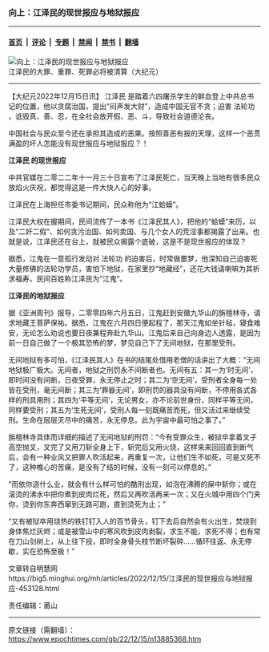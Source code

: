 ### 向上：江泽民的现世报应与地狱报应

---

#### [首页](../../../..?n13885368) &nbsp;|&nbsp; [评论](../../../../../epoch-comment?n13885368) &nbsp;|&nbsp; [专题](../../../../../epoch-special?n13885368) &nbsp;|&nbsp; [禁闻](../../../../../epoch-news?n13885368) &nbsp;|&nbsp; [禁书](../../../../../books?n13885368) &nbsp;|&nbsp; [翻墙](https://github.com/gfw-breaker/nogfw/blob/master/README.md?n13885368)


<div><img alt="向上：江泽民的现世报应与地狱报应" class="attachment-djy_600_400 size-djy_600_400 wp-post-image" src="https://i.epochtimes.com/assets/uploads/2022/11/id13870566-1505241919461002-600x400.jpg"/>
<div class="caption">
 江泽民的大罪、重罪、死罪必将被清算（大纪元）
</div></div><hr/><div class="post_content" id="artbody" itemprop="articleBody">
 <!-- article content begin -->
 <p>
  【大纪元2022年12月15日讯】
  <ok href="https://www.epochtimes.com/gb/tag/%E6%B1%9F%E6%B3%BD%E6%B0%91.html">
   江泽民
  </ok>
  是踏着六四屠杀学生的鲜血登上中共总书记的位置，他以贪腐治国，提出“闷声发大财”，造成中国无官不贪；迫害
  <ok href="https://big5.minghui.org/mh/glossary.html#1">
   法轮功
  </ok>
  ，诋毁真、善、忍，在全社会放开假、恶、斗，导致社会道德沦丧。
 </p>
 <div id="ar_bArticleContent_OuterFrame">
  <div class="ar_AuthorDate">
   <div class="ar_datesocial">
    <div class="ar_articleContent" id="ar_bArticleContent">
     <p>
      中国社会与民众至今还在承担其造成的恶果。按照善恶有报的天理，这样一个恶贯满盈的坏人怎能没有现世报应与地狱报应？！
     </p>
     <p>
      <center>
      </center>
      <p>
       <b>
        <ok href="https://www.epochtimes.com/gb/tag/%E6%B1%9F%E6%B3%BD%E6%B0%91.html">
         江泽民
        </ok>
        的现世报应
       </b>
      </p>
      <p>
       中共官媒在二零二二年十一月三十日宣布了江泽民死亡，当天晚上当地有很多民众放焰火庆祝，都觉得这是一件大快人心的好事。
      </p>
      <p>
       江泽民在上海担任市委书记期间，民众称他为“江蛤蟆”。
      </p>
      <p>
       江泽民大权在握期间，民间流传了一本书《江泽民其人》，把他的“蛤蟆”来历，以及“二奸二假”、如何贪污治国、如何卖国、与几个女人的荒淫事都揭露了出来。也就是说，江泽民还在台上，就被民众揭露个底破，这是不是现世报应的体现？
      </p>
      <p>
       据悉，江鬼在一意孤行发动对
       <ok href="https://www.epochtimes.com/gb/tag/%E6%B3%95%E8%BD%AE%E5%8A%9F.html">
        法轮功
       </ok>
       的迫害后，时常做噩梦，他深知自己迫害死大量修佛的法轮功学员，害怕下地狱，在家里抄“地藏经”，还花大钱请喇嘛为其祈求福寿。民间百姓称江泽民为“江鬼”。
      </p>
      <p>
       <b>
        江泽民的地狱报应
       </b>
      </p>
      <p>
       据《亚洲周刊》报导，二零零四年六月五日，江鬼赶到安徽九华山的旃檀林寺，请求地藏王菩萨保祐。据悉，江鬼在六月四日便起程了，那天江鬼如坐针毡，寝食难安，无论怎么劝说也要日夜兼程奔赴九华山。江鬼后来自己向身边人透露，是因为前一日自己做了一个极其恐怖的梦，梦见自己下了无间地狱，在那里受刑。
      </p>
      <p>
       无间地狱有多可怕，《江泽民其人》在书的结尾处借用老僧的话讲出了大概：“无间地狱极广极大。无间者，地狱之刑罚永不间断者也。无间有五：其一为‘时无间’，即时间没有间断，日夜受罪，永无停止之时；其二为‘空无间’，受刑者全身每一处皆在受刑，毫无间断；其三为‘罪器无间’，即刑罚的器具没有间断，不停用各式各样的刑具用刑；其四为‘平等无间’，无论男女，亦不论前世身份，同样平等无间，同样要受刑；其五为‘生死无间’，受刑人每一刻既痛苦而死，但又活过来继续受刑。生命在层层灭尽中的痛苦，永无停息。此为宇宙中最可怕之事了。”
      </p>
      <p>
       旃檀林寺具体而详细的描述了无间地狱的刑罚：“今有受罪众生，被狱卒拿着叉子高空抛叉，叉完了又用刀斩全身上下，斩完后又用火烧，这样来来回回直到断气后，会有一种业风又把罪人吹活起来，再重复一次，让他们生不如死，可是又死不了，这种椎心的苦痛，是没有了结的时候，没有一刻可以停息的。”
      </p>
      <p>
       “而依你造什么业，就会有什么样可怕的酷刑出现，如泡在沸腾的屎中斩你；或在滚烫的沸水中把你煮到皮肉烂死，然后又再吹活再来一次；又在火城中用四个门夹你，烫到你东奔西窜到无路可跑，直到烫死为止；”
      </p>
      <p>
       “又有被狱卒用烧热的铁钉钉入人的百节骨头，钉下去后自然会有火出生，焚烧到身体焦烂灰烬；或是被雪山中的寒风吹到皮肉剥裂，求生不能，求死不得；也有常在刀山剑树上，从上往下投，即时全身骨头枝节断坏裂碎……循环往返、永无停歇，实在恐怖至极！”
      </p>
      <p>
       文章转自明慧网
       <br/>
       <ok href="https://big5.minghui.org/mh/articles/2022/12/15/江泽民的现世报应与地狱报应-453128.html">
        https://big5.minghui.org/mh/articles/2022/12/15/江泽民的现世报应与地狱报应-453128.html
       </ok>
      </p>
      <p>
       责任编辑：莆山
      </p>
     </p>
    </div>
   </div>
  </div>
 </div>
 <!-- article content end -->
 <div id="below_article_ad">
 </div>
</div>


---

原文链接（需翻墙）：https://www.epochtimes.com/gb/22/12/15/n13885368.htm